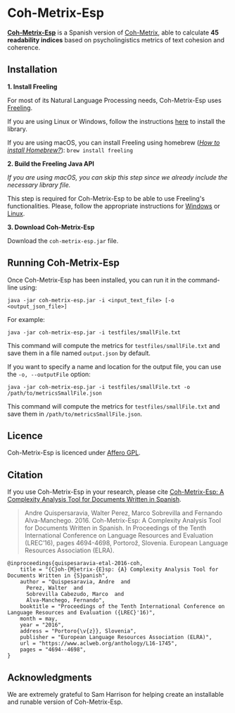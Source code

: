 # Coh-Metrix-Esp
[**Coh-Metrix-Esp**](https://www.aclweb.org/anthology/L16-1745/) is a Spanish version of [Coh-Metrix](http://cohmetrix.com/), able to calculate **45 readability indices** based on psycholingistics metrics of text cohesion and coherence. 

## Installation

**1. Install Freeling**

For most of its Natural Language Processing needs, Coh-Metrix-Esp uses [Freeling](http://nlp.lsi.upc.edu/freeling/index.php). 

If you are using Linux or Windows, follow the instructions [here](https://freeling-user-manual.readthedocs.io/en/latest/installation/installation-packages/) to install the library. 

If you are using macOS, you can install Freeling using homebrew ([*How to install Homebrew?*](https://brew.sh/)): `brew install freeling`

**2. Build the Freeling Java API**

*If you are using macOS, you can skip this step since we already include the necessary library file.*

This step is required for Coh-Metrix-Esp to be able to use Freeling's functionalities. Please, follow the appropriate instructions for [Windows](https://github.com/TALP-UPC/FreeLing/blob/master/APIs/java/README.Win.md) or [Linux](https://github.com/TALP-UPC/FreeLing/blob/master/APIs/java/README.Unix.md).

**3. Download Coh-Metrix-Esp**

Download the `coh-metrix-esp.jar` file.

## Running Coh-Metrix-Esp

Once Coh-Metrix-Esp has been installed, you can run it in the command-line using:

```
java -jar coh-metrix-esp.jar -i <input_text_file> [-o <output_json_file>]
```

For example:

```
java -jar coh-metrix-esp.jar -i testfiles/smallFile.txt
```

This command will compute the metrics for `testfiles/smallFile.txt` and save them in a file named `output.json` by default.


If you want to specify a name and location for the output file, you can use the `-o, --outputFile` option:

```
java -jar coh-metrix-esp.jar -i testfiles/smallFile.txt -o /path/to/metricsSmallFile.json
```

This command will compute the metrics for `testfiles/smallFile.txt` and save them in `/path/to/metricsSmallFile.json`.


## Licence

Coh-Metrix-Esp is licenced under [Affero GPL](https://www.gnu.org/licenses/agpl-3.0.html).

## Citation

If you use Coh-Metrix-Esp in your research, please cite [Coh-Metrix-Esp: A Complexity Analysis Tool for Documents Written in Spanish](https://www.aclweb.org/anthology/L16-1745/).


> Andre Quispersaravia, Walter Perez, Marco Sobrevilla and Fernando Alva-Manchego. 2016. 
> Coh-Metrix-Esp: A Complexity Analysis Tool for Documents Written in Spanish. 
> In Proceedings of the Tenth International Conference on Language Resources and Evaluation (LREC’16), pages 4694-4698, Portorož, Slovenia. 
> European Language Resources Association (ELRA).

```
@inproceedings{quispesaravia-etal-2016-coh,
    title = "{C}oh-{M}etrix-{E}sp: {A} Complexity Analysis Tool for Documents Written in {S}panish",
    author = "Quispesaravia, Andre  and
      Perez, Walter  and
      Sobrevilla Cabezudo, Marco  and
      Alva-Manchego, Fernando",
    booktitle = "Proceedings of the Tenth International Conference on Language Resources and Evaluation ({LREC}'16)",
    month = may,
    year = "2016",
    address = "Portoro{\v{z}}, Slovenia",
    publisher = "European Language Resources Association (ELRA)",
    url = "https://www.aclweb.org/anthology/L16-1745",
    pages = "4694--4698",
}
```

## Acknowledgments
We are extremely grateful to Sam Harrison for helping create an installable and runable version of Coh-Metrix-Esp.

